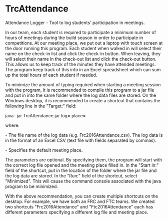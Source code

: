 # TrcAttendance
Attendance Logger - Tool to log students' participation in meetings.

In our team, each student is required to participate a minimum number of hours of meetings
during the build season in order to participate in competitions. At our meeting place, we
put out a laptop with touch screen at the door running this program. Each student when walked
in will select their name on the check-in list and click the check-in button. When leaving,
they will select their name in the check-out list and click the check-out button. This allows
us to keep track of the minutes they have attended meetings. The program keep track of this
info in an Excel spreadsheet which can sum up the total hours of each student if needed.

To minimize the amount of typing required when starting a meeting session with the program,
it is recommended to compile this program to a jar file and put in into the same folder
where the log data files are stored. On the Windows desktop, it is recommended to create
a shortcut that contains the following line in the "Target:" field:

  java -jar TrcAttendance.jar log=<LogFileName> place=<MeetingPlace>

  where:

  <LogFileName>   - The file name of the log data (e.g. Frc2016Attendance.csv). The log data
                    is in the format of an Excel CSV (text file with fields separated by
                    commas).

  <MeetingPlace>  - Specifies the default meeting place.

The parameters are optional. By specifying them, the program will start with the correct
log file opened and the meeting place filled in.
In the "Start in:" field of the shortcut, put in the location of the folder where the jar
file and the log data are stored.
In the "Run:" field of the shortcut, select "Minimized". This will cause the command console
associated with the java program to be minimized.

With the above recommendation, you can create multiple shortcuts on the desktop. For example,
we have both an FRC and FTC teams. We created two shortcuts "Frc2016Attendance" and
"Ftc2016Attendance" each has different parameters specifying a different log file and meeting
place.

